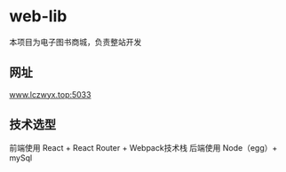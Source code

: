 # web-lib
本项目为电子图书商城，负责整站开发

## 网址 
www.lczwyx.top:5033
## 技术选型
前端使用 React + React Router + Webpack技术栈
后端使用 Node（egg）+ mySql

